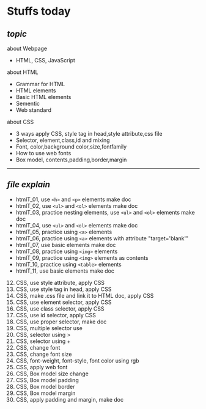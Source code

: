 # Stuffs today
## *topic*
about Webpage
   - HTML, CSS, JavaScript   

about HTML
   - Grammar for HTML
   - HTML elements
   - Basic HTML elements
   - Sementic
   - Web standard
   
about CSS
   - 3 ways apply CSS, style tag in head,style attribute,css file
   - Selector, element,class,id and mixing
   - Font, color,background color,size,fontfamily
   - How to use web fonts
   - Box model, contents,padding,border,margin  

---
## *file explain*   
- htmlT_01, use ```<h>``` and ```<p>``` elements make doc
- htmlT_02, use ```<ul>``` and ```<ol>``` elements make doc
- htmlT_03, practice nesting elements, use ```<ul>``` and ```<ol>``` elements make doc
- htmlT_04, use ```<ul>``` and ```<ol>``` elements make doc
- htmlT_05, practice using ```<a>``` elements
- htmlT_06, practice using ```<a>``` elements with attribute "target='blank'"
- htmlT_07, use basic elements make doc
- htmlT_08, practice using ```<img>``` elements
- htmlT_09, practice using ```<img>``` elements as contents
- htmlT_10, practice using ```<table>``` elements
- htmlT_11, use basic elements make doc


12. CSS, use style attribute, apply CSS
13. CSS, use style tag in head, apply CSS
14. CSS, make .css file and link it to HTML doc, apply CSS
15. CSS, use element selector, apply CSS
16. CSS, use class selector, apply CSS
17. CSS, use id selector, apply CSS
18. CSS, use proper selector, make doc
19. CSS, multiple selector use
20. CSS, selector using >
21. CSS, selector using +
22. CSS, change font
23. CSS, change font size
24. CSS, font-weight, font-style, font color using rgb
25. CSS, apply web font
26. CSS, Box model size change
27. CSS, Box model padding
28. CSS, Box model border
29. CSS, Box model margin
30. CSS, apply padding and margin, make doc